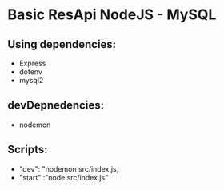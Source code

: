 # Basic ResApi NodeJS - MySQL

## Using dependencies: 
* Express
* dotenv
* mysql2
  
## devDepnedencies:
* nodemon
  
## Scripts: 
  * "dev": "nodemon src/index.js,
  * "start" :"node src/index.js"
